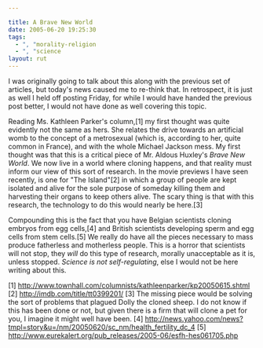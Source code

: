 ```yaml
---

title: A Brave New World
date: 2005-06-20 19:25:30
tags:
  - ", "morality-religion
  - ", "science
layout: rut
---
```


<p>I was originally going to talk about this along with the previous set of articles, but today's news caused me to re-think that.  In retrospect, it is just as well I held off posting Friday, for while I would have handed the previous post better, I would not have done as well covering this topic.</p>

<p>Reading Ms. Kathleen Parker's column,[1] my first thought was quite evidently not the same as hers.  She relates the drive towards an artificial womb to the concept of a metrosexual (which is, according to her, quite common in France), and with the whole Michael Jackson mess.  My first thought was that this is a critical piece of Mr. Aldous Huxley's <em>Brave New World</em>.  We now live in a world where cloning happens, and that reality must inform our view of this sort of research.  In the movie previews I have seen recently, is one for "The Island"[2] in which a group of people are kept isolated and alive for the sole purpose of someday killing them and harvesting their organs to keep others alive.  The scary thing is that with this research, the technology to do this would nearly be here.[3]</p>

<p>Compounding this is the fact that you have Belgian scientists cloning embryos from egg cells,[4] and British scientists developing sperm and egg cells from stem cells.[5] We really do have all the pieces necessary to mass produce fatherless and motherless people.  This is a horror that scientists will not stop, they <em>will</em> do this type of research, morally unacceptable as it is, unless stopped.  <em>Science is not self-regulating</em>, else I would not be here writing about this.</p>

[1] http://www.townhall.com/columnists/kathleenparker/kp20050615.shtml 
[2] http://imdb.com/title/tt0399201/ 
[3] The missing piece would be solving the sort of problems that plagued Dolly the cloned sheep.  I do not know if this has been done or not, but given there is a firm that will clone a pet for you, I imagine it might well have been.
[4] http://news.yahoo.com/news?tmpl=story&u=/nm/20050620/sc_nm/health_fertility_dc_4
[5] http://www.eurekalert.org/pub_releases/2005-06/esfh-hes061705.php

